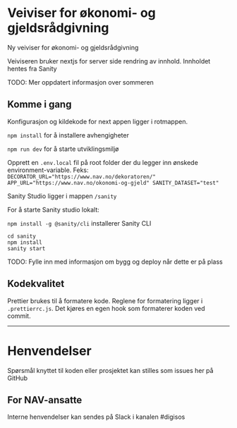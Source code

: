 # Veiviser for økonomi- og gjeldsrådgivning

Ny veiviser for økonomi- og gjeldsrådgivning

Veiviseren bruker nextjs for server side rendring av innhold. Innholdet hentes fra Sanity

TODO: Mer oppdatert informasjon over sommeren

## Komme i gang

Konfigurasjon og kildekode for next appen ligger i rotmappen.

`npm install` for å installere avhengigheter

`npm run dev` for å starte utviklingsmiljø

Opprett en `.env.local` fil på root folder der du legger inn
ønskede environment-variable. Feks:
`DECORATOR_URL="https://www.nav.no/dekoratoren/"
APP_URL="https://www.nav.no/okonomi-og-gjeld"
SANITY_DATASET="test"`

Sanity Studio ligger i mappen `/sanity`

For å starte Sanity studio lokalt:

`npm install -g @sanity/cli` installerer Sanity CLI

`cd sanity`  
`npm install`  
`sanity start`

TODO: Fylle inn med informasjon om bygg og deploy når dette er på plass

## Kodekvalitet

Prettier brukes til å formatere kode. Reglene for formatering ligger i `.prettierrc.js`. Det kjøres en egen hook som formaterer koden ved commit.

---

# Henvendelser

Spørsmål knyttet til koden eller prosjektet kan stilles som issues her på GitHub

## For NAV-ansatte

Interne henvendelser kan sendes på Slack i kanalen #digisos
